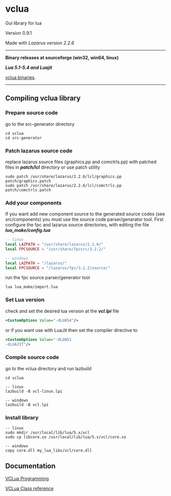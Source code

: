 


# vclua
Gui library for lua

Version 0.9.1

Made with *Lazarus version 2.2.6*
___

**Binary releases at sourceforge (win32, win64, linux)**

***Lua 5.1-5.4 and Luajit***

[vclua binaries](https://sourceforge.net/projects/vclua/files/vclua-v0.9.1/).

___
## Compiling vclua library
### Prepare source code

go to the src-generator directory

```
cd vclua
cd src-generator 
```
### Patch lazarus source code
replace lazarus source files (graphics.pp and comctrls.pp) with patched files in ***patch/lcl*** directory or use patch utility

```
sudo patch /usr/share/lazarus/2.2.6/lcl/graphics.pp patch/graphics.patch
sudo patch /usr/share/lazarus/2.2.6/lcl/comctrls.pp patch/comctrls.patch
```
### Add your components
If you want add new component source to the generated source codes (see src/components) you must use the source code parser/genarator tool. First configure the fpc and lazarus source directories, with editing the file ***lua_make/config.lua***

```lua
-- linux
local LAZPATH = "/usr/share/lazarus/2.2.6/"
local FPCSOURCE = "/usr/share/fpcsrc/3.2.2/"
```

```lua
-- windows
local LAZPATH = "/lazarus/"
local FPCSOURCE = "/lazarus/fpc/3.2.2/source/"
```

run the fpc source parser/generator tool

```
lua lua_make/import.lua
```

### Set Lua version
check and set the desired lua version at the ***vcl.lpi*** file

```xml
<CustomOptions Value="-dLUA54"/>
```
or if you want use with LuaJit then set the compiler directive to
```xml
<CustomOptions Value="-dLUA51
-dLUAJIT"/>
```
### Compile source code
go to the vclua directory and run lazbuild 

```
cd vclua
```

```shell
-- linux
lazbuild -B vcl-linux.lpi
```

```shell
-- windows
lazbuild -B vcl.lpi
```
### Install library

```shell
-- linux
sudo mkdir /usr/local/lib/lua/5.x/vcl
sudo cp libcore.so /usr/local/lib/lua/5.x/vcl/core.so
```
```shell
-- windows
copy core.dll my_lua_libs/vcl/core.dll
```

## Documentation

[VCLua Programming](https://github.com/hipBali/vclua/tree/initial-v1/docs/README.md)

[VCLua Class reference](https://github.com/hipBali/vclua/tree/initial-v1/vclua_ref.html)
